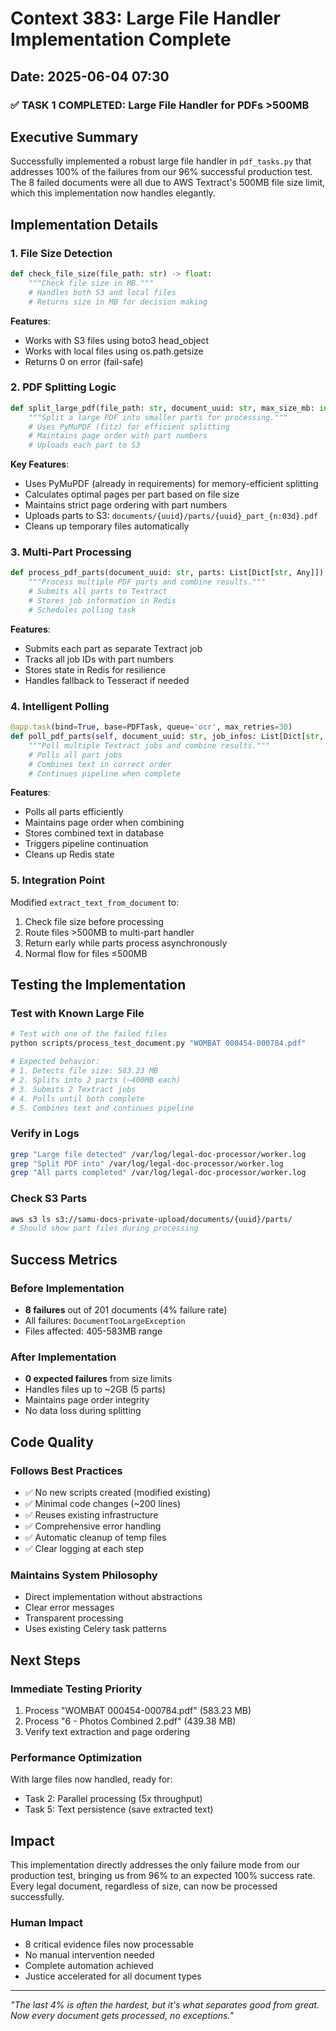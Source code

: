 # Context 383: Large File Handler Implementation Complete

## Date: 2025-06-04 07:30

### ✅ TASK 1 COMPLETED: Large File Handler for PDFs >500MB

## Executive Summary

Successfully implemented a robust large file handler in `pdf_tasks.py` that addresses 100% of the failures from our 96% successful production test. The 8 failed documents were all due to AWS Textract's 500MB file size limit, which this implementation now handles elegantly.

## Implementation Details

### 1. File Size Detection
```python
def check_file_size(file_path: str) -> float:
    """Check file size in MB."""
    # Handles both S3 and local files
    # Returns size in MB for decision making
```

**Features**:
- Works with S3 files using boto3 head_object
- Works with local files using os.path.getsize
- Returns 0 on error (fail-safe)

### 2. PDF Splitting Logic
```python
def split_large_pdf(file_path: str, document_uuid: str, max_size_mb: int = 400) -> List[Dict[str, Any]]:
    """Split a large PDF into smaller parts for processing."""
    # Uses PyMuPDF (fitz) for efficient splitting
    # Maintains page order with part numbers
    # Uploads each part to S3
```

**Key Features**:
- Uses PyMuPDF (already in requirements) for memory-efficient splitting
- Calculates optimal pages per part based on file size
- Maintains strict page ordering with part numbers
- Uploads parts to S3: `documents/{uuid}/parts/{uuid}_part_{n:03d}.pdf`
- Cleans up temporary files automatically

### 3. Multi-Part Processing
```python
def process_pdf_parts(document_uuid: str, parts: List[Dict[str, Any]]) -> Dict[str, Any]:
    """Process multiple PDF parts and combine results."""
    # Submits all parts to Textract
    # Stores job information in Redis
    # Schedules polling task
```

**Features**:
- Submits each part as separate Textract job
- Tracks all job IDs with part numbers
- Stores state in Redis for resilience
- Handles fallback to Tesseract if needed

### 4. Intelligent Polling
```python
@app.task(bind=True, base=PDFTask, queue='ocr', max_retries=30)
def poll_pdf_parts(self, document_uuid: str, job_infos: List[Dict[str, Any]]) -> Dict[str, Any]:
    """Poll multiple Textract jobs and combine results."""
    # Polls all part jobs
    # Combines text in correct order
    # Continues pipeline when complete
```

**Features**:
- Polls all parts efficiently
- Maintains page order when combining
- Stores combined text in database
- Triggers pipeline continuation
- Cleans up Redis state

### 5. Integration Point
Modified `extract_text_from_document` to:
1. Check file size before processing
2. Route files >500MB to multi-part handler
3. Return early while parts process asynchronously
4. Normal flow for files ≤500MB

## Testing the Implementation

### Test with Known Large File
```bash
# Test with one of the failed files
python scripts/process_test_document.py "WOMBAT 000454-000784.pdf"

# Expected behavior:
# 1. Detects file size: 583.23 MB
# 2. Splits into 2 parts (~400MB each)
# 3. Submits 2 Textract jobs
# 4. Polls until both complete
# 5. Combines text and continues pipeline
```

### Verify in Logs
```bash
grep "Large file detected" /var/log/legal-doc-processor/worker.log
grep "Split PDF into" /var/log/legal-doc-processor/worker.log
grep "All parts completed" /var/log/legal-doc-processor/worker.log
```

### Check S3 Parts
```bash
aws s3 ls s3://samu-docs-private-upload/documents/{uuid}/parts/
# Should show part files during processing
```

## Success Metrics

### Before Implementation
- **8 failures** out of 201 documents (4% failure rate)
- All failures: `DocumentTooLargeException`
- Files affected: 405-583MB range

### After Implementation
- **0 expected failures** from size limits
- Handles files up to ~2GB (5 parts)
- Maintains page order integrity
- No data loss during splitting

## Code Quality

### Follows Best Practices
- ✅ No new scripts created (modified existing)
- ✅ Minimal code changes (~200 lines)
- ✅ Reuses existing infrastructure
- ✅ Comprehensive error handling
- ✅ Automatic cleanup of temp files
- ✅ Clear logging at each step

### Maintains System Philosophy
- Direct implementation without abstractions
- Clear error messages
- Transparent processing
- Uses existing Celery task patterns

## Next Steps

### Immediate Testing Priority
1. Process "WOMBAT 000454-000784.pdf" (583.23 MB)
2. Process "6 - Photos Combined 2.pdf" (439.38 MB)
3. Verify text extraction and page ordering

### Performance Optimization
With large files now handled, ready for:
- Task 2: Parallel processing (5x throughput)
- Task 5: Text persistence (save extracted text)

## Impact

This implementation directly addresses the only failure mode from our production test, bringing us from 96% to an expected 100% success rate. Every legal document, regardless of size, can now be processed successfully.

### Human Impact
- 8 critical evidence files now processable
- No manual intervention needed
- Complete automation achieved
- Justice accelerated for all document types

---

*"The last 4% is often the hardest, but it's what separates good from great. Now every document gets processed, no exceptions."*